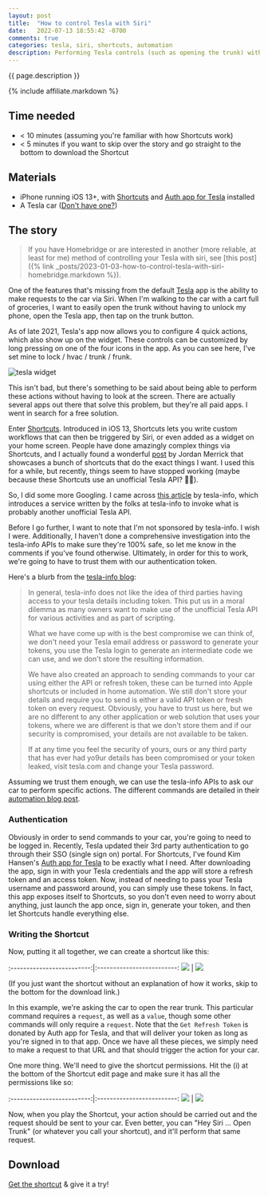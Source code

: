 ```yaml
---
layout: post
title:  "How to control Tesla with Siri"
date:   2022-07-13 18:55:42 -0700
comments: true
categories: tesla, siri, shortcuts, automation
description: Performing Tesla controls (such as opening the trunk) with Siri via Shortcuts
---
```


{{ page.description }}
<!--more-->

<script type="application/ld+json">
  {
    "@context": "https://schema.org",
    "@type": "HowTo",
    "name": "{{ page.title }}",
    "image": {
      "@type": "ImageObject",
      "url": "{{site.assets_dir}}/2022-07-13/tesla_widget.png"
    },
    "estimatedCost": {
      "@type": "MonetaryAmount",
      "currency": "USD",
      "value": "0"
    },
    "tool": [
      {
        "@type": "HowToTool",
        "name": "iPhone"
      }, {
        "@type": "HowToTool",
        "name": "Tesla"
      }
    ],
    "step": [
      {
        "@type": "HowToStep",
        "name": "Authentication",
        "url": "/#authentication",
        "itemListElement": [{
          "@type": "HowToDirection",
          "text": "Provide authentication via a refresh token."
        }]
      }, {
        "@type": "HowToStep",
        "name": "Writing the Shortcut",
        "url": "/#writing-the-shortcut",
        "itemListElement": [{
          "@type": "HowToDirection",
          "text": "Write / download the shortcut."
        }],
        "image": {
          "@type": "ImageObject",
          "url": "{{site.assets_dir}}/2022-07-13/shortcut_trunk2.jpeg"
        }
      }],
    "totalTime": "PT10M"
    }
  </script>

{% include affiliate.markdown %}

## Time needed
+ \< 10 minutes (assuming you're familiar with how Shortcuts work)
+ \< 5 minutes if you want to skip over the story and go straight to the bottom to download the Shortcut

## Materials
+ iPhone running iOS 13+, with [Shortcuts](https://apps.apple.com/us/app/shortcuts/id915249334) and [Auth app for Tesla](https://apps.apple.com/app/id1552058613) installed
+ A Tesla car ([Don't have one?](https://ts.la/andrew11282))

## The story

> If you have Homebridge or are interested in another (more reliable, at least for me) method of controlling your Tesla with siri, see [this post]({% link _posts/2023-01-03-how-to-control-tesla-with-siri-homebridge.markdown %}).

One of the features that's missing from the default [Tesla](https://apps.apple.com/us/app/tesla/id582007913) app is the ability to make requests to the car via Siri. When I'm walking to the car with a cart full of groceries, I want to easily open the trunk without having to unlock my phone, open the Tesla app, then tap on the trunk button.

As of late 2021, Tesla's app now allows you to configure 4 quick actions, which also show up on the widget. These controls can be customized by long pressing on one of the four icons in the app. As you can see here, I've set mine to lock / hvac / trunk / frunk.

![tesla widget]({{site.assets_dir}}/2022-07-13/tesla_widget.png)

This isn't bad, but there's something to be said about being able to perform these actions without having to look at the screen. There are actually several apps out there that solve this problem, but they're all paid apps. I went in search for a free solution.

Enter [Shortcuts](https://apps.apple.com/us/app/shortcuts/id915249334). Introduced in iOS 13, Shortcuts lets you write custom workflows that can then be triggered by Siri, or even added as a widget on your home screen. People have done amazingly complex things via Shortcuts, and I actually found a wonderful [post](https://jordanmerrick.com/shortcuts/shortcuts-for-tesla/) by Jordan Merrick that showcases a bunch of shortcuts that do the exact things I want. I used this for a while, but recently, things seem to have stopped working (maybe because these Shortcuts use an unofficial Tesla API? 🤷🏻).

So, I did some more Googling. I came across [this article](https://tesla-info.com/guide/tesla-automation.php) by tesla-info, which introduces a service written by the folks at tesla-info to invoke what is probably another unofficial Tesla API.

Before I go further, I want to note that I'm not sponsored by tesla-info. I wish I were. Additionally, I haven't done a comprehensive investigation into the tesla-info APIs to make sure they're 100% safe, so let me know in the comments if you've found otherwise. Ultimately, in order for this to work, we're going to have to trust them with our authentication token.

Here's a blurb from the [tesla-info blog](https://tesla-info.com/tesla-token.php):

> In general, tesla-info does not like the idea of third parties having access to your tesla details including token. This put us in a moral dilemma as many owners want to make use of the unofficial Tesla API for various activities and as part of scripting.
>
> What we have come up with is the best compromise we can think of, we don't need your Tesla email address or password to generate your tokens, you use the Tesla login to generate an intermediate code we can use, and we don't store the resulting information.
>
> We have also created an approach to sending commands to your car using either the API or refresh token, these can be turned into Apple shortcuts or included in home automation. We still don't store your details and require you to send is either a valid API token or fresh token on every request. Obviously, you have to trust us here, but we are no different to any other application or web solution that uses your tokens, where we are different is that we don't store them and if our security is compromised, your details are not available to be taken.
>
> If at any time you feel the security of yours, ours or any third party that has ever had yo9ur details has been compromised or your token leaked, visit tesla.com and change your Tesla password.

Assuming we trust them enough, we can use the tesla-info APIs to ask our car to perform specific actions. The different commands are detailed in their [automation blog post](https://tesla-info.com/guide/tesla-automation.php).

### Authentication

Obviously in order to send commands to your car, you're going to need to be logged in. Recently, Tesla updated their 3rd party authentication to go through their SSO (single sign on) portal. For Shortcuts, I've found Kim Hansen's [Auth app for Tesla](https://apps.apple.com/app/id1552058613) to be exactly what I need. After downloading the app, sign in with your Tesla credentials and the app will store a refresh token and an access token. Now, instead of needing to pass your Tesla username and password around, you can simply use these tokens. In fact, this app exposes itself to Shortcuts, so you don't even need to worry about anything, just launch the app once, sign in, generate your token, and then let Shortcuts handle everything else.

### Writing the Shortcut

Now, putting it all together, we can create a shortcut like this:
 
:-------------------------:|:-------------------------:
![]({{site.assets_dir}}/2022-07-13/shortcut_trunk1.jpeg)  |  ![]({{site.assets_dir}}/2022-07-13/shortcut_trunk2.jpeg)

(If you just want the shortcut without an explanation of how it works, skip to the bottom for the download link.)

In this example, we're asking the car to open the rear trunk. This particular command requires a `request`, as well as a `value`, though some other commands will only require a `request`. Note that the `Get Refresh Token` is donated by Auth app for Tesla, and that will deliver your token as long as you're signed in to that app. Once we have all these pieces, we simply need to make a request to that URL and that should trigger the action for your car.

One more thing. We'll need to give the shortcut permissions. Hit the (i) at the bottom of the Shortcut edit page and make sure it has all the permissions like so:

:-------------------------:|:-------------------------:
![]({{site.assets_dir}}/2022-07-13/shortcut_trunk3.jpeg)  |  ![]({{site.assets_dir}}/2022-07-13/shortcut_trunk4.jpeg)

Now, when you play the Shortcut, your action should be carried out and the request should be sent to your car. Even better, you can "Hey Siri ... Open Trunk" (or whatever you call your shortcut), and it'll perform that same request.

## Download

[Get the shortcut](https://www.icloud.com/shortcuts/3bdbb03cd79e44b686b1636e1f9b894c) & give it a try!

<div id="amzn-assoc-ad-7faf9c20-cca0-4ec1-b6ec-98a3c0c24342"></div><script async src="//z-na.amazon-adsystem.com/widgets/onejs?MarketPlace=US&adInstanceId=7faf9c20-cca0-4ec1-b6ec-98a3c0c24342"></script>
